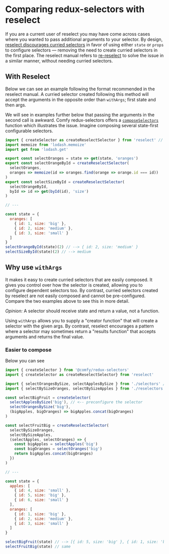 # Comparing redux-selectors with reselect

If you are a current user of reselect you may have come across cases where you wanted to pass additional arguments to your selector. By design, [reselect discourages curried selectors](https://github.com/reactjs/reselect#q-how-do-i-create-a-selector-that-takes-an-argument) in favor of using either `state` or `props` to configure selectors &mdash; removing the need to create curried selectors in the first place. The reselect manual refers to [re-reselect](https://github.com/toomuchdesign/re-reselect) to solve the issue in a similar manner, without needing curried selectors.

## With Reselect

Below we can see an example following the format recommended in the reselect manual. A curried selector created following this method will accept the arguments in the opposite order than `withArgs`; first state and then args.

We will see in examples further below that passing the arguments in the second call is awkward. Comfy redux-selectors offers a [`composeSelectors`](./composeSelectors.md) function which illustrates the issue. Imagine composing several state-first configurable selectors.

```js
import { createSelector as createReselectSelector } from 'reselect' // <-- using reselect
import memoize from 'lodash.memoize'
import get from 'lodash.get'

export const selectOranges = state => get(state, 'oranges')
export const selectOrangeById = createReselectSelector(
  selectOranges,
  oranges => memoize(id => oranges.find(orange => orange.id === id))
)
export const selectSizeById = createReselectSelector(
  selectOrangeById,
  byId => id => get(byId(id), 'size')
)

// ---

const state = {
  oranges: [
    { id: 1, size: 'big' },
    { id: 2, size: 'medium' },
    { id: 3, size: 'small' }
  ]
}
selectOrangeById(state)(2) // --> { id: 2, size: 'medium' }
selectSizeById(state)(2) // --> medium
```

## Why use `withArgs`

It makes it easy to create curried selectors that are easily composed. It gives you control over how the selector is created, allowing you to configure dependent selectors too. By contrast, curried selectors created by reselect are not easily composed and cannot be pre-configured. Compare the two examples above to see this in more detail.

*Opinion:* A selector should receive state and return a value, not a function.

Using `withArgs` allows you to supply a "creator function" that will create a selector with the given args. By contrast, reselect encourages a pattern where a selector may sometimes return a "results function" that accepts arguments and returns the final value.

### Easier to compose

Below you can see

```js
import { createSelector } from '@comfy/redux-selectors'
import { createSelector as createReselectSelector} from 'reselect'

import { selectOrangesBySize, selectApplesBySize } from './selectors' // <-- args first
import { selectBySizeOranges, selectBySizeApples } from './reselectors' // <-- state first

const selectBigFruit = createSelector(
  selectApplesBySize('big'), // <-- preconfigure the selector
  selectOrangesBySize('big'),
  (bigApples, bigOranges) => bigApples.concat(bigOranges)
)

const selectFruitBig = createReselectSelector(
  selectBySizeOranges,
  selectBySizeApples,
  (selectApples, selectOranges) => {
    const bigApples = selectApples('big')
    const bigOranges = selectOranges('big')
    return bigApples.concat(bigOranges)
  })
)

// ---

const state = {
  apples: [
    { id: 4, size: 'small' },
    { id: 5, size: 'big' },
    { id: 6, size: 'small' }
  ],
  oranges: [
    { id: 1, size: 'big' },
    { id: 2, size: 'medium' },
    { id: 3, size: 'small' }
  ]
}

selectBigFruit(state) // --> [{ id: 5, size: 'big' }, { id: 1, size: 'big' }]
selectFruitBig(state) // same
```
